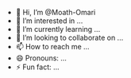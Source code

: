 - 👋 Hi, I’m @Moath-Omari
- 👀 I’m interested in ...
- 🌱 I’m currently learning ...
- 💞️ I’m looking to collaborate on ...
- 📫 How to reach me ...
- 😄 Pronouns: ...
- ⚡ Fun fact: ...

<!---
Moath-Omari/Moath-Omari is a ✨ special ✨ repository because its `README.md` (this file) appears on your GitHub profile.
You can click the Preview link to take a look at your changes.
--->
